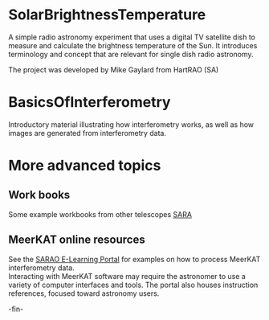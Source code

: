 # SolarBrightnessTemperature
A simple radio astronomy experiment that uses a digital TV satellite dish to measure and calculate the
brightness temperature of the Sun.
It introduces terminology and concept that are relevant for single dish radio astronomy.

The project was developed by Mike Gaylard from HartRAO (SA)


# BasicsOfInterferometry
Introductory material illustrating how interferometry works, as well as how images are generated from interferometry data.


# More advanced topics
## Work books
Some example workbooks from other telescopes
[SARA](https://www.radio-astronomy.org/node/296)

## MeerKAT online resources
See the
[SARAO E-Learning Portal](https://www.sarao.ac.za/e-learning-portal/)
for examples on how to process MeerKAT interferometry data.    
Interacting with MeerKAT software may require the astronomer to use a variety of computer interfaces
and tools.
The portal also houses instruction references, focused toward astronomy users.

-fin-
